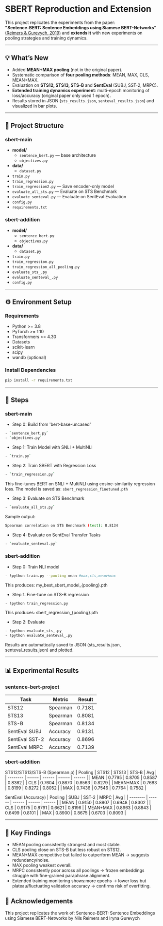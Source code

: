 # SBERT Reproduction and Extension

This project replicates the experiments from the paper:  
**"Sentence-BERT: Sentence Embeddings using Siamese BERT-Networks"**  
[(Reimers & Gurevych, 2019)](https://arxiv.org/abs/1908.10084)
and **extends it** with new experiments on pooling strategies and training dynamics.

---
## 💡 What’s New

- Added **MEAN+MAX pooling** (not in the original paper).  
- Systematic comparison of **four pooling methods**: MEAN, MAX, CLS, MEAN+MAX.  
- Evaluation on **STS12, STS13, STS-B** and **SentEval** (SUBJ, SST-2, MRPC).  
- **Extended training dynamics experiment**: multi-epoch monitoring of loss/accuracy (original paper only used 1 epoch).  
- Results stored in JSON (`sts_results.json`, `senteval_results.json`) and visualized in bar plots.

---

## 📁 Project Structure
### sbert-main
- **model/**
  - `sentence_bert.py` — base architecture
  - `objectives.py`
- **data/**
  - `dataset.py` 
- `train.py` 
- `train_regression.py` 
- `train_regression2.py` — Save encoder-only model
- `evaluate_all_sts.py` — Evaluate on STS Benchmark
- `evaluate_senteval.py` — Evaluate on SentEval Evaluation
- `config.py` 
- `requirements.txt`
  
### sbert-addition
- **model/**
  - `sentence_bert.py` 
  - `objectives.py`
- **data/**
  - `dataset.py` 
- `train.py`
- `train_regression.py`
- `train_regression_all_pooling.py`
- `evaluate_sts_.py` 
- `evaluate_senteval_.py` 
- `config.py` 

---

## ⚙️ Environment Setup

### Requirements

- Python >= 3.8
- PyTorch >= 1.10
- Transformers >= 4.30
- Datasets
- scikit-learn
- scipy
- wandb (optional)

### Install Dependencies

```bash
pip install -r requirements.txt
```

---

## 📘 Steps
### sbert-main
- Step 0: Build from 'bert-base-uncased'
```bash
- `sentence_bert.py`
- `objectives.py`
```
- Step 1: Train Model with SNLI + MultiNLI
```bash
- `train.py`
```
- Step 2: Train SBERT with Regression Loss
```bash
- `train_regression.py`
```
This fine-tunes BERT on SNLI + MultiNLI using cosine-similarity regression loss.
The model is saved as: `sbert_regression_finetuned.pth`
- Step 3: Evaluate on STS Benchmark
```bash
- `evaluate_all_sts.py`
```
Sample output:
```bash
Spearman correlation on STS Benchmark (test): 0.8134
```
- Step 4: Evaluate on SentEval Transfer Tasks
```bash
- `evaluate_senteval.py`
```
### sbert-addition
- Step 0:  Train NLI model
```bash
- !python train.py --pooling mean #max,cls,mean+max
```
This produces: my_best_sbert_model_{pooling}.pth
- Step 1: Fine-tune on STS-B regression
```bash
- !python train_regression.py
```
This produces: sbert_regression_{pooling}.pth
- Step 2: Evaluate
```bash
- !python evaluate_sts_.py
- !python evaluate_senteval_.py
```
Results are automatically saved to JSON (sts_results.json, senteval_results.json) and plotted.

---

## 📊 Experimental Results
### sentence-bert-project
| Task           | Metric   | Result |
| -------------- | -------- | ------ |
| STS12          | Spearman | 0.7181 |
| STS13          | Spearman | 0.8081 |
| STS-B          | Spearman | 0.8134 |
| SentEval SUBJ  | Accuracy | 0.9131 |
| SentEval SST-2 | Accuracy | 0.8696 |
| SentEval MRPC  | Accuracy | 0.7139 |
### sbert-addition
STS12/STS13/STS-B (Spearman ρ)
| Pooling  | STS12  | STS13  | STS-B  | Avg    |
| -------- | ------ | ------ | ------ | ------ |
| MEAN     | 0.7795 | 0.8705 | 0.8587 | 0.8362 |
| CLS      | 0.7604 | 0.8670 | 0.8563 | 0.8279 |
| MEAN+MAX | 0.7683 | 0.8199 | 0.8272 | 0.8052 |
| MAX      | 0.7436 | 0.7546 | 0.7764 | 0.7582 |

SentEval (Accuracy)
| Pooling  | SUBJ   | SST-2  | MRPC   | Avg    |
| -------- | ------ | ------ | ------ | ------ |
| MEAN     | 0.9150 | 0.8807 | 0.6948 | 0.8302 |
| CLS      | 0.9175 | 0.8791 | 0.6621 | 0.8196 |
| MEAN+MAX | 0.8963 | 0.8843 | 0.6499 | 0.8101 |
| MAX      | 0.8900 | 0.8675 | 0.6703 | 0.8093 |

---
## 🧩 Key Findings
- MEAN pooling consistently strongest and most stable.
- CLS pooling close on STS-B but less robust on STS12.
- MEAN+MAX competitive but failed to outperform MEAN → suggests redundancy/noise.
- MAX pooling weakest overall.
- MRPC consistently poor across all poolings → frozen embeddings struggle with fine-grained paraphrase alignment.
- Extended training monitoring shows:more epochs → lower loss but plateau/fluctuating validation accuracy → confirms risk of overfitting.


## 🙌 Acknowledgements
This project replicates the work of:
Sentence-BERT: Sentence Embeddings using Siamese BERT-Networks by Nils Reimers and Iryna Gurevych
